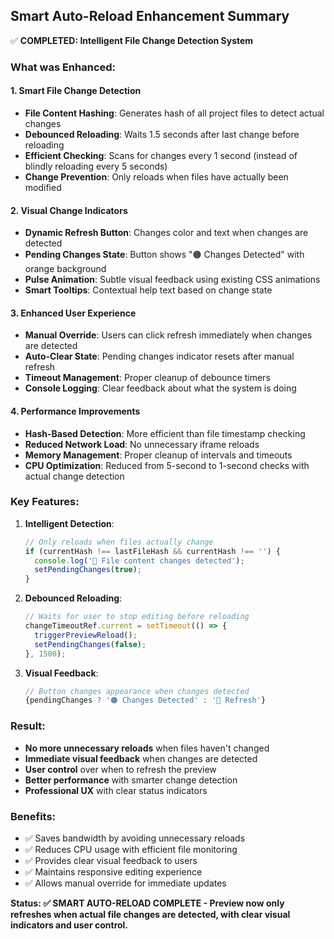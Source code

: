 ## Smart Auto-Reload Enhancement Summary

✅ **COMPLETED: Intelligent File Change Detection System**

### What was Enhanced:

#### 1. **Smart File Change Detection**
- **File Content Hashing**: Generates hash of all project files to detect actual changes
- **Debounced Reloading**: Waits 1.5 seconds after last change before reloading
- **Efficient Checking**: Scans for changes every 1 second (instead of blindly reloading every 5 seconds)
- **Change Prevention**: Only reloads when files have actually been modified

#### 2. **Visual Change Indicators**
- **Dynamic Refresh Button**: Changes color and text when changes are detected
- **Pending Changes State**: Button shows "🟠 Changes Detected" with orange background
- **Pulse Animation**: Subtle visual feedback using existing CSS animations
- **Smart Tooltips**: Contextual help text based on change state

#### 3. **Enhanced User Experience**
- **Manual Override**: Users can click refresh immediately when changes are detected
- **Auto-Clear State**: Pending changes indicator resets after manual refresh
- **Timeout Management**: Proper cleanup of debounce timers
- **Console Logging**: Clear feedback about what the system is doing

#### 4. **Performance Improvements**
- **Hash-Based Detection**: More efficient than file timestamp checking
- **Reduced Network Load**: No unnecessary iframe reloads
- **Memory Management**: Proper cleanup of intervals and timeouts
- **CPU Optimization**: Reduced from 5-second to 1-second checks with actual change detection

### Key Features:

1. **Intelligent Detection**:
   ```javascript
   // Only reloads when files actually change
   if (currentHash !== lastFileHash && currentHash !== '') {
     console.log('📝 File content changes detected');
     setPendingChanges(true);
   }
   ```

2. **Debounced Reloading**:
   ```javascript
   // Waits for user to stop editing before reloading
   changeTimeoutRef.current = setTimeout(() => {
     triggerPreviewReload();
     setPendingChanges(false);
   }, 1500);
   ```

3. **Visual Feedback**:
   ```jsx
   // Button changes appearance when changes detected
   {pendingChanges ? '🟠 Changes Detected' : '🔄 Refresh'}
   ```

### Result:
- **No more unnecessary reloads** when files haven't changed
- **Immediate visual feedback** when changes are detected
- **User control** over when to refresh the preview
- **Better performance** with smarter change detection
- **Professional UX** with clear status indicators

### Benefits:
- ✅ Saves bandwidth by avoiding unnecessary reloads
- ✅ Reduces CPU usage with efficient file monitoring  
- ✅ Provides clear visual feedback to users
- ✅ Maintains responsive editing experience
- ✅ Allows manual override for immediate updates

**Status: ✅ SMART AUTO-RELOAD COMPLETE - Preview now only refreshes when actual file changes are detected, with clear visual indicators and user control.**